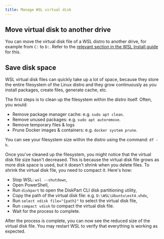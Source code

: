 ```yaml
---
title: Manage WSL virtual disk
---
```


## Move virtual disk to another drive

You can move the virtual disk file of a WSL distro to another drive, for example from `C:` to `D:`.
Refer to the [relevant section in the WSL Install guide](install/#move-distro-to-another-drive) for this.


## Save disk space

WSL virtual disk files can quickly take up a lot of space, because they store the entire filesystem of the Linux distro and they grow continuously as you install packages, create files, generate cache, etc.

The first steps is to clean up the filesystem within the distro itself. Often, you would:
- Remove package manager cache: e.g. `sudo apt clean`.
- Remove unused packages: e.g. `sudo apt autoremove`.
- Remove temporary files & logs
- Prune Docker images & containers: e.g. `docker system prune`.

You can see your filesystem size within the distro using the command: `df -h`.

Once you've cleaned up the filesystem, you might notice that the virtual disk file size hasn't decreased. This is because the virtual disk file grows as more disk space is used, but it doesn't shrink when you delete files. To shrink the virtual disk file, you need to compact it. Here's how:
- Stop WSL: `wsl --shutdown`,
- Open PowerShell,
- Run `diskpart` to open the DiskPart CLI disk partitioning utility,
- Copy the path of the virtual disk file: e.g. `D:\WSL\Ubuntu\ext4.vhdx`,
- Run `select vdisk file="{path}"` to select the virtual disk file,
- Run `compact vdisk` to compact the virtual disk file.
- Wait for the process to complete.

After the process is complete, you can now see the reduced size of the virtual disk file. You may restart WSL to verify that everything is working as expected.
